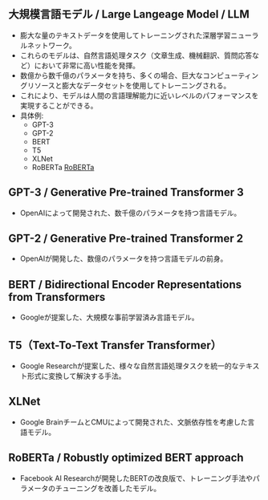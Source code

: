 <!--- 記事タイトル:用語解説集-機械学習-深層学習-LLM --->
<!--- 記事URL:--->

<a id="LargeLangeageModel"></a> <!--- glossary_link_anchor --->
## 大規模言語モデル / Large Langeage Model / LLM <!--- glossary_link_entry_word --->
- 膨大な量のテキストデータを使用してトレーニングされた深層学習ニューラルネットワーク。
- これらのモデルは、自然言語処理タスク（文章生成、機械翻訳、質問応答など）において非常に高い性能を発揮。
- 数億から数千億のパラメータを持ち、多くの場合、巨大なコンピューティングリソースと膨大なデータセットを使用してトレーニングされる。
- これにより、モデルは人間の言語理解能力に近いレベルのパフォーマンスを実現することができる。
- 具体例:
  - GPT-3 
  - GPT-2
  - BERT
  - T5
  - XLNet
  - RoBERTa <a href="#LLM_RoBERTa">RoBERTa </a>



<a id="LLM_GPT3"></a> <!--- glossary_link_anchor --->
## GPT-3 / Generative Pre-trained Transformer 3 <!--- glossary_link_entry_word --->
- OpenAIによって開発された、数千億のパラメータを持つ言語モデル。

<a id="LLM_GPT2"></a> <!--- glossary_link_anchor --->
## GPT-2 / Generative Pre-trained Transformer 2 <!--- glossary_link_entry_word --->
- OpenAIが開発した、数億のパラメータを持つ言語モデルの前身。


<a id="LLM_BERT"></a> <!--- glossary_link_anchor --->
## BERT / Bidirectional Encoder Representations from Transformers <!--- glossary_link_entry_word --->
- Googleが提案した、大規模な事前学習済み言語モデル。

<a id="LLM_T5"></a> <!--- glossary_link_anchor --->
## T5（Text-To-Text Transfer Transformer）  <!--- glossary_link_entry_word --->
- Google Researchが提案した、様々な自然言語処理タスクを統一的なテキスト形式に変換して解決する手法。

<a id="LLM_XLNet"></a> <!--- glossary_link_anchor --->
## XLNet  <!--- glossary_link_entry_word --->
- Google BrainチームとCMUによって開発された、文脈依存性を考慮した言語モデル。

<a id="LLM_RoBERTa"></a> <!--- glossary_link_anchor --->
## RoBERTa / Robustly optimized BERT approach <!--- glossary_link_entry_word --->
- Facebook AI Researchが開発したBERTの改良版で、トレーニング手法やパラメータのチューニングを改善したモデル。
